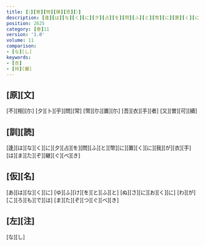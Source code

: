 ```yaml
---
title: [（][寄][物][陳][思][）]
description: [逢][は][な][く][に][夕][占][を][問][ふ][と][幣][に][置][く][に][我][が][衣][手][は][ま][た][ぞ][継][ぐ][べ][き]
position: 2625
category: [巻]11
version: '1.0'
volume: 11
comparison:
- [な][し]
keywords:
- [衣]
- [待][攦]
---
```


## [原][文]

[不][相][尓] [夕][卜][乎][問][常] [幣][尓][置][尓] [吾][衣][手][者] [又][曽][可][續]

## [訓][読]

[逢][は][な][く][に][夕][占][を][問][ふ][と][幣][に][置][く][に][我][が][衣][手][は][ま][た][ぞ][継][ぐ][べ][き]

## [仮][名]

[あ][は][な][く][に] [ゆ][ふ][け][を][と][ふ][と] [ぬ][さ][に][お][く][に] [わ][が][こ][ろ][も][で][は] [ま][た][ぞ][つ][ぐ][べ][き]

## [左][注]

[な][し]
